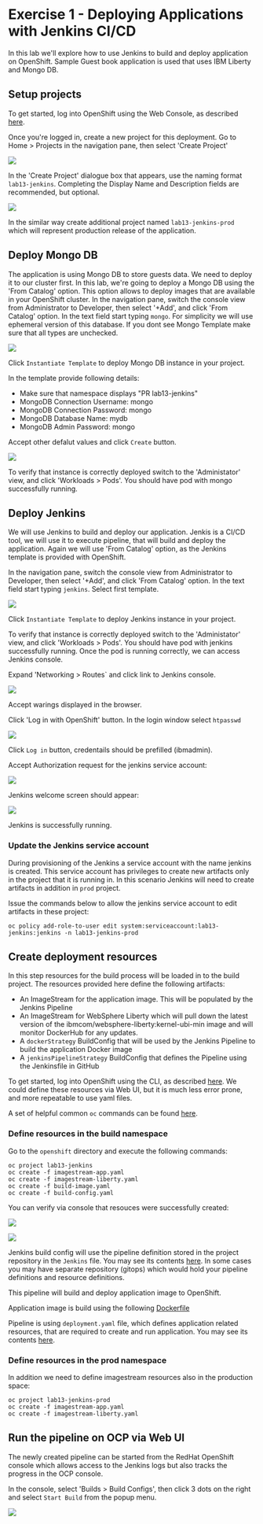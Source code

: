 # Exercise 1 - Deploying Applications with Jenkins CI/CD

In this lab we'll explore how to use Jenkins to build and deploy application on OpenShift.
Sample Guest book application is used that uses IBM Liberty and Mongo DB. 

## Setup projects
To get started, log into OpenShift using the Web Console, as described [here](../Getting-started/log-in-to-openshift.md).

Once you're logged in, create a new project for this deployment. Go to Home > Projects in the navigation pane, then select 'Create Project'

![](../Getting-started/img/create-project.png)

In the 'Create Project' dialogue box that appears, use the naming format `lab13-jenkins`. Completing the Display Name and Description fields are recommended, but optional.

![](img/create-project-dialog-ex-1.png)

In the similar way create additional project named `lab13-jenkins-prod` which will represent production release of the application.

## Deploy Mongo DB
The application is using Mongo DB to store guests data. We need to deploy it to our cluster first. 
In this lab, we're going to deploy a Mongo DB using the 'From Catalog' option. This option allows to deploy images that are available in your OpenShift cluster. In the navigation pane, switch the console view from Administrator to Developer, then select '+Add', and click 'From Catalog' option. In the text field start typing `mongo`. For simplicity we will use ephemeral version of this database. If you dont see Mongo Template make sure that all types are unchecked.

![](img/mongo-select-from-catalog.png)


Click `Instantiate Template` to deploy Mongo DB instance in your project.

In the template provide following details:

- Make sure that namespace displays "PR lab13-jenkins"
- MongoDB Connection Username: mongo
- MongoDB Connection Password: mongo
- MongoDB Database Name: mydb
- MongoDB Admin Password: mongo

Accept other defalut values and click `Create` button.

![](img/mongo-instantiate.png)


To verify that instance is correctly deployed switch to the 'Administator' view, and click 'Workloads > Pods'. You should have pod with mongo successfully running.

## Deploy Jenkins
We will use Jenkins to build and deploy our application. Jenkis is a CI/CD tool, we will use it to execute pipeline, that will build and deploy the application. 
Again we will use 'From Catalog' option, as the Jenkins template is provided with OpenShift. 

In the navigation pane, switch the console view from Administrator to Developer, then select '+Add', and click 'From Catalog' option. In the text field start typing `jenkins`. Select first template.

![](img/jenkins-select-from-catalog.png)

Click `Instantiate Template` to deploy Jenkins instance in your project.

To verify that instance is correctly deployed switch to the 'Administator' view, and click 'Workloads > Pods'. You should have pod with jenkins successfully running. Once the pod is running correctly, we can access Jenkins console.

Expand 'Networking > Routes` and click link to Jenkins console.

![](img/jenkins-route.png)

Accept warings displayed in the browser.

Click 'Log in with OpenShift' button. In the login window select `htpasswd`

![](img/jenkins-login.png)

Click `Log in` button, credentails should be prefilled (ibmadmin).

Accept Authorization request for the jenkins service account:

![](img/authorize-access.png)

Jenkins welcome screen should appear:

![](img/jenkins-welcome.png)

Jenkins is successfully running.

### Update the Jenkins service account

During provisioning of the Jenkins a service account with the name jenkins is created. This service account has privileges to create new artifacts only in the project that it is running in. In this scenario Jenkins will need to create artifacts in addition in `prod` project.

Issue the commands below to allow the jenkins service account to edit artifacts in these project:

```
oc policy add-role-to-user edit system:serviceaccount:lab13-jenkins:jenkins -n lab13-jenkins-prod
```

## Create deployment resources

In this step resources for the build process will be loaded in to the build project. The resources provided here define the following artifacts:

- An ImageStream for the application image. This will be populated by the Jenkins Pipeline
- An ImageStream for WebSphere Liberty which will pull down the latest version of the ibmcom/websphere-liberty:kernel-ubi-min image and will monitor DockerHub for any updates.
- A  `dockerStrategy` BuildConfig that will be used by the Jenkins Pipeline to build the application Docker image
- A `jenkinsPipelineStrategy` BuildConfig that defines the Pipeline using the Jenkinsfile in GitHub


To get started, log into OpenShift using the CLI, as described [here](../Getting-started/log-in-to-openshift.md). We could define these resources via Web UI, but it is much less error prone, and more repeatable to use yaml files.

A set of helpful common `oc` commands can be found [here](../Getting-started/oc-commands.md).

### Define resources in the build namespace

Go to the `openshift` directory and execute the following commands:

```
oc project lab13-jenkins
oc create -f imagestream-app.yaml
oc create -f imagestream-liberty.yaml
oc create -f build-image.yaml
oc create -f build-config.yaml
```

You can verify via console that resouces were successfully created:

![](img/imagestreams.png)

![](img/buildconfigs.png)


Jenkins build config will use the pipeline definition stored in the project repository in the `Jenkins` file. You may see its contents [here](https://github.com/gasgithub/get-started-java/blob/master/Jenkinsfile). In some cases you may have separate repository (gitops) which would hold your pipeline definitions and resource definitions.

This pipeline will build and deploy application image to OpenShift.

Application image is build using the following [Dockerfile](https://github.com/gasgithub/get-started-java/blob/master/Dockerfile)

Pipeline is using `deployment.yaml` file, which defines application related resources, that are required to create and run application. You may see its contents [here](https://github.com/gasgithub/get-started-java/blob/master/k8s/Jenkinsfile).


### Define resources in the prod namespace
In addition we need to define imagestream resources also in the production space:

```
oc project lab13-jenkins-prod
oc create -f imagestream-app.yaml
oc create -f imagestream-liberty.yaml
```

## Run the pipeline on OCP via Web UI

The newly created pipeline can be started from the RedHat OpenShift console which allows access to the Jenkins logs but also tracks the progress in the OCP console.

In the console, select 'Builds > Build Configs', then click 3 dots on the right and select `Start Build` from the popup menu.

![](img/build-start.png)




